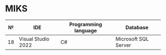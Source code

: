 # MIKS


| № | IDE                | Programming language | Database           |
|---|--------------------|-----------------------|--------------------|
| 18| Visual Studio 2022 | C#                    | Microsoft SQL Server|
